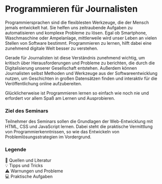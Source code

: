 # Programmieren für Journalisten
Programmiersprachen sind die flexiblesten Werkzeuge, die der Mensch jemals entwickelt hat. Sie helfen uns zeitraubende Aufgaben zu automatisieren und komplexe Probleme zu lösen. Egal ob Smartphone, Waschmaschine oder Ampelanlage, mittlerweile wird unser Leben an vielen Stellen von Software bestimmt. Programmieren zu lernen, hilft dabei eine zunehmend digitale Welt besser zu verstehen.

Gerade für Journalisten ist diese Verständnis zunehmend wichtig, um kritisch über Herausforderungen und Probleme zu berichten, die durch die Digitalisierung unserer Gesellschaft entstehen. Außerdem können Journalisten selbst Methoden und Werkzeuge aus der Softwareentwicklung nutzen, um Geschichten in großen Datensätzen finden und interaktiv für die Veröffentlichung online aufzubereiten.

Glücklicherweise ist Programmieren lernen so einfach wie noch nie und erfordert vor allem Spaß am Lernen und Ausprobieren.

### Ziel des Seminars
Teilnehmer des Seminars sollen die Grundlagen der Web-Entwicklung mit HTML, CSS und JavaScript lernen. Dabei steht die praktische Vermittlung von Programmierkenntnissen, so wie das Entwickeln von Problemlösungsstrategien im Vordergrund.

### Legende
📖 Quellen und Literatur   
💡 Tipps und Tricks   
⚠️ Warnungen und Probleme   
💻 Praktische Aufgaben
